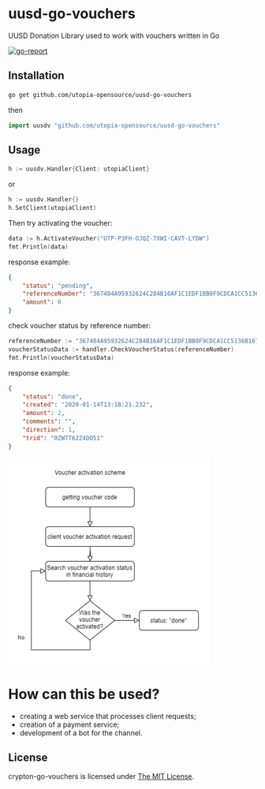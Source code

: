 # uusd-go-vouchers
UUSD Donation Library used to work with vouchers written in Go

[![go-report](https://goreportcard.com/badge/github.com/utopia-opensource/uusd-go-vouchers)](https://goreportcard.com/report/github.com/utopia-opensource/uusd-go-vouchers)

## Installation

```bash
go get github.com/utopia-opensource/uusd-go-vouchers
```

then

```go
import uusdv "github.com/utopia-opensource/uusd-go-vouchers"
```

Usage
-------

```go
h := uusdv.Handler{Client: utopiaClient}
```

or

```go
h := uusdv.Handler{}
h.SetClient(utopiaClient)
```

Then try activating the voucher:

```go
data := h.ActivateVoucher("UTP-P3FH-OJQZ-7XWI-CAVT-LYDW")
fmt.Println(data)
```

response example:

```json
{
	"status": "pending",
	"referenceNumber": "367404A95932624C284B16AF1C1EDF1BB0F9CDCA1CC5136B167378BBF933FAD8",
	"amount": 0
}
```

check voucher status by reference number:

```go
referenceNumber := "367404A95932624C284B16AF1C1EDF1BB0F9CDCA1CC5136B167378BBF933FAD8"
voucherStatusData := handler.CheckVoucherStatus(referenceNumber)
fmt.Println(voucherStatusData)
```

response example:

```json
{
	"status": "done",
	"created": "2020-01-14T13:18:21.232",
	"amount": 2,
	"comments": "",
	"direction": 1,
	"trid": "0ZWTT62Z4DO51"
}
```

![scheme](assets/voucher_activation.png)

# How can this be used?
* creating a web service that processes client requests;
* creation of a payment service;
* development of a bot for the channel.

License
-------

crypton-go-vouchers is licensed under [The MIT License](LICENSE).
